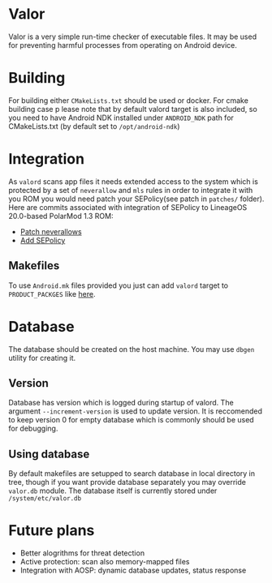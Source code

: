 # Valor
Valor is a very simple run-time checker of executable
files. It may be used for preventing harmful processes from operating
on Android device.

# Building
For building either `CMakeLists.txt` should be used or docker. For cmake building case p
lease note that by default valord target is also 
included, so you need to have Android NDK installed under `ANDROID_NDK` path for CMakeLists.txt
(by default set to `/opt/android-ndk`)

# Integration
As `valord` scans app files it needs extended access to the system which 
is protected by a set of `neverallow` and `mls` rules in order to integrate
it with you ROM you would need patch your SEPolicy(see patch in `patches/` folder).
Here are commits associated with integration of SEPolicy to LineageOS 20.0-based PolarMod 1.3 ROM:
* [Patch neverallows](https://github.com/LineageOS/android_system_sepolicy/commit/4543fae09219b0cc092d84faf6fbecabaa2badc2)
* [Add SEPolicy](https://github.com/LineageOS/android_system_sepolicy/commit/172a314614f59ebe2b47886147ab3b41500ea799)

## Makefiles
To use `Android.mk` files provided you just can add `valord` target to `PRODUCT_PACKGES` like 
[here](https://github.com/MilkyWayOS/android_vendor_milkyway/blob/1172547a1ad68eff30f5d02626f15abbc2bd4ee3/config/config.mk#L14).

# Database
The database should be created on the host machine. You may use `dbgen` utility for creating it.
## Version
Database has version which is logged during startup of valord. The argument `--increment-version` is used to update 
version.
It is reccomended to keep version 0 for empty database which is commonly should be used for debugging.

## Using database
By default makefiles are setupped to search database in local directory in tree, though if you want provide database
separately you may override `valor.db` module. 
The database itself is currently stored under `/system/etc/valor.db`

# Future plans
* Better alogrithms for threat detection
* Active protection: scan also memory-mapped files
* Integration with AOSP: dynamic database updates, status response